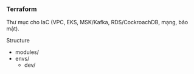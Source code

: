 ### Terraform

Thư mục cho IaC (VPC, EKS, MSK/Kafka, RDS/CockroachDB, mạng, bảo mật).

Structure
- modules/
- envs/
  - dev/


